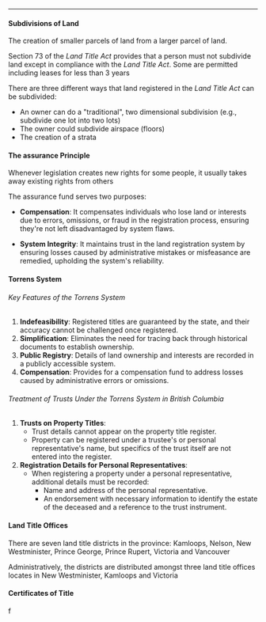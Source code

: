 ***
#### Subdivisions of Land
The creation of smaller parcels of land from a larger parcel of land.

Section 73 of the *Land Title Act* provides that a person must not subdivide land except in compliance with the *Land Title Act*.
Some are permitted including leases for less than 3 years

There are three different ways that land registered in the *Land Title Act* can be subdivided:
* An owner can do a "traditional", two dimensional subdivision (e.g., subdivide one lot into two lots)
* The owner could subdivide airspace (floors)
* The creation of a strata

#### The assurance Principle
Whenever legislation creates new rights for some people, it usually takes away existing rights from others

The assurance fund serves two purposes:
* **Compensation**: It compensates individuals who lose land or interests due to errors, omissions, or fraud in the registration process, ensuring they're not left disadvantaged by system flaws.
- **System Integrity**: It maintains trust in the land registration system by ensuring losses caused by administrative mistakes or misfeasance are remedied, upholding the system's reliability.

#### Torrens System
###### Key Features of the Torrens System
1. **Indefeasibility**: Registered titles are guaranteed by the state, and their accuracy cannot be challenged once registered.
2. **Simplification**: Eliminates the need for tracing back through historical documents to establish ownership.
3. **Public Registry**: Details of land ownership and interests are recorded in a publicly accessible system.
4. **Compensation**: Provides for a compensation fund to address losses caused by administrative errors or omissions.

###### Treatment of Trusts Under the Torrens System in British Columbia
1. **Trusts on Property Titles**:
    - Trust details cannot appear on the property title register.
    - Property can be registered under a trustee's or personal representative's name, but specifics of the trust itself are not entered into the register.
2. **Registration Details for Personal Representatives**:
    - When registering a property under a personal representative, additional details must be recorded:
        - Name and address of the personal representative.
        - An endorsement with necessary information to identify the estate of the deceased and a reference to the trust instrument.
#### Land Title Offices
There are seven land title districts in the province: Kamloops, Nelson, New Westminister, Prince George, Prince Rupert, Victoria and Vancouver

Administratively, the districts are distributed amongst three land title offices locates in New Westminister, Kamloops and Victoria


#### Certificates of Title
f
